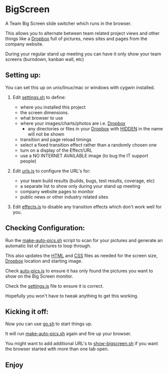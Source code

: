 # BigScreen

A Team Big Screen slide switcher which runs in the browser.

This allows you to alternate between team related project views and other things like a [Dropbox](http://dropbox.com) full of pictures, news sites and pages from the company website.

During your regular stand up meeting you can have it only show your team screens (burndown, kanban wall, etc)

## Setting up:

You can set this up on unix/linux/mac or windows with cygwin installed.

1. Edit [settings.sh](settings.sh) to define:
    * where you installed this project
    * the screen dimensions. 
    * what browser to use
    * where your images/charts/photos are i.e. [Dropbox](Dropbox/Photos/Wallpaper/)
        * any directories or files in your [Dropbox](Dropbox/Photos/Wallpaper/) with [HIDDEN](Dropbox/Photos/Wallpaper/HIDDEN/) in the name will not be shown
    * transition and page reload timings
    * select a fixed transition effect rather than a randomly chosen one
    * turn on a display of the Effect/URL
    * use a NO INTERNET AVAILABLE image (to bug the IT support people)

2. Edit [urls.js](urls.js) to configure the URL's for:
    * your team build results (builds, bugs, test results, coverage, etc)
    * a separate list to show only during your stand up meeting
    * company website pages to monitor
    * public news or other industry related sites

3. Edit [effects.js](effects.js) to disable any transition effects which don't work well for you.

## Checking Configuration:

Run the [make-auto-pics.sh](make-auto-pics.sh) script to scan for your pictures and generate an automatic list of pictures to loop through.

This also updates the [HTML](bigscreen.html) and [CSS](css/style.css) files as needed for the screen size, [Dropbox](Dropbox/Photos/Wallpaper/) location  and starting image.

Check [auto-pics.js](auto-pics.js) to ensure it has only found the pictures you want to show on the Big Screen monitor.

Check the [settings.js](settings.js) file to ensure it is correct.

Hopefully you won't have to tweak anything to get this working.

## Kicking it off:

Now you can use [go.sh](go.sh) to start things up. 

It will run [make-auto-pics.sh](make-auto-pics.sh) again and fire up your browser.

You might want to add additional URL's to [show-bigscreen.sh](show-bigscreen.sh) if you want the browser started with more than one tab open.

## Enjoy
